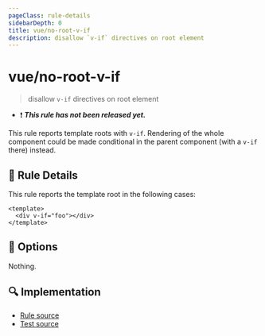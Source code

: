 ```yaml
---
pageClass: rule-details
sidebarDepth: 0
title: vue/no-root-v-if
description: disallow `v-if` directives on root element
---
```


# vue/no-root-v-if

> disallow `v-if` directives on root element

- :exclamation: <badge text="This rule has not been released yet." vertical="middle" type="error"> ***This rule has not been released yet.*** </badge>

This rule reports template roots with `v-if`. Rendering of the whole component could be made conditional in the parent component (with a `v-if` there) instead.

## :book: Rule Details

This rule reports the template root in the following cases:

<eslint-code-block :rules="{'vue/no-root-v-if': ['error']}">

```vue
<template>
  <div v-if="foo"></div>
</template>
```

</eslint-code-block>

## :wrench: Options

Nothing.

## :mag: Implementation

- [Rule source](https://github.com/vuejs/eslint-plugin-vue/blob/master/lib/rules/no-root-v-if.js)
- [Test source](https://github.com/vuejs/eslint-plugin-vue/blob/master/tests/lib/rules/no-root-v-if.js)
